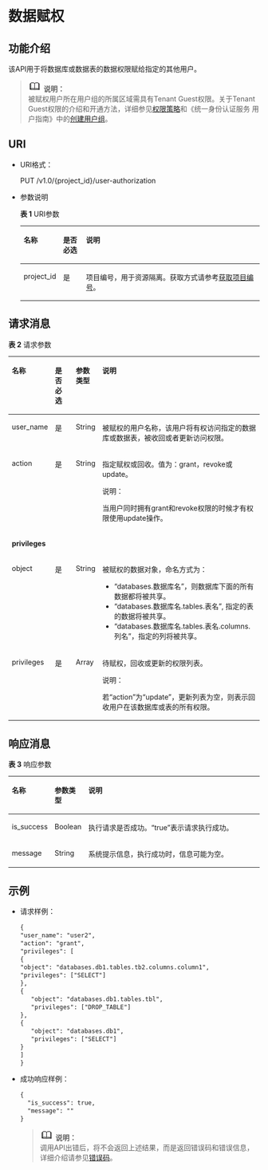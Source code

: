 # 数据赋权<a name="dli_02_0039"></a>

## 功能介绍<a name="se8490992842549b6a3c256bc5e018bc7"></a>

该API用于将数据库或数据表的数据权限赋给指定的其他用户。

>![](public_sys-resources/icon-note.gif) **说明：**   
>被赋权用户所在用户组的所属区域需具有Tenant Guest权限。关于Tenant Guest权限的介绍和开通方法，详细参见[权限策略](https://support.huaweicloud.com/usermanual-permissions/zh-cn_topic_0063498930.html)和《统一身份认证服务 用户指南》中的[创建用户组](https://support.huaweicloud.com/usermanual-iam/zh-cn_topic_0046611269.html)。  

## URI<a name="sed20525659cf4b48837c283af3e523bd"></a>

-   URI格式：

    PUT /v1.0/\{project\_id\}/user-authorization

-   参数说明

    **表 1**  URI参数

    <a name="zh-cn_topic_0069077803_table60779388"></a>
    <table><thead align="left"><tr id="zh-cn_topic_0069077803_row61411666"><th class="cellrowborder" valign="top" width="10.891089108910892%" id="mcps1.2.4.1.1"><p id="a420a62a594f9410eaea229ffc8037a61"><a name="a420a62a594f9410eaea229ffc8037a61"></a><a name="a420a62a594f9410eaea229ffc8037a61"></a>名称</p>
    </th>
    <th class="cellrowborder" valign="top" width="9.900990099009901%" id="mcps1.2.4.1.2"><p id="zh-cn_topic_0069077803_p873025824211"><a name="zh-cn_topic_0069077803_p873025824211"></a><a name="zh-cn_topic_0069077803_p873025824211"></a>是否必选</p>
    </th>
    <th class="cellrowborder" valign="top" width="79.20792079207921%" id="mcps1.2.4.1.3"><p id="a692d3cd97b464aed90ba6d841900a4a5"><a name="a692d3cd97b464aed90ba6d841900a4a5"></a><a name="a692d3cd97b464aed90ba6d841900a4a5"></a>说明</p>
    </th>
    </tr>
    </thead>
    <tbody><tr id="zh-cn_topic_0069077803_row48589216"><td class="cellrowborder" valign="top" width="10.891089108910892%" headers="mcps1.2.4.1.1 "><p id="zh-cn_topic_0069077803_p43412436"><a name="zh-cn_topic_0069077803_p43412436"></a><a name="zh-cn_topic_0069077803_p43412436"></a>project_id</p>
    </td>
    <td class="cellrowborder" valign="top" width="9.900990099009901%" headers="mcps1.2.4.1.2 "><p id="zh-cn_topic_0069077803_p26746391"><a name="zh-cn_topic_0069077803_p26746391"></a><a name="zh-cn_topic_0069077803_p26746391"></a>是</p>
    </td>
    <td class="cellrowborder" valign="top" width="79.20792079207921%" headers="mcps1.2.4.1.3 "><p id="zh-cn_topic_0069077803_p18974100"><a name="zh-cn_topic_0069077803_p18974100"></a><a name="zh-cn_topic_0069077803_p18974100"></a>项目编号，用于资源隔离。获取方式请参考<a href="获取项目编号.md">获取项目编号</a>。</p>
    </td>
    </tr>
    </tbody>
    </table>


## 请求消息<a name="s23efeb265f5547b185ae9824f2c33bf4"></a>

**表 2**  请求参数

<a name="zh-cn_topic_0069077916_table53369778"></a>
<table><thead align="left"><tr id="zh-cn_topic_0069077916_row2607862"><th class="cellrowborder" valign="top" width="10%" id="mcps1.2.5.1.1"><p id="zh-cn_topic_0069077916_p14149210296"><a name="zh-cn_topic_0069077916_p14149210296"></a><a name="zh-cn_topic_0069077916_p14149210296"></a>名称</p>
</th>
<th class="cellrowborder" valign="top" width="9%" id="mcps1.2.5.1.2"><p id="ad6ac0587ffb9451a8c08638dc5eeff31"><a name="ad6ac0587ffb9451a8c08638dc5eeff31"></a><a name="ad6ac0587ffb9451a8c08638dc5eeff31"></a>是否必选</p>
</th>
<th class="cellrowborder" valign="top" width="9%" id="mcps1.2.5.1.3"><p id="zh-cn_topic_0069077916_p181498118295"><a name="zh-cn_topic_0069077916_p181498118295"></a><a name="zh-cn_topic_0069077916_p181498118295"></a>参数类型</p>
</th>
<th class="cellrowborder" valign="top" width="72%" id="mcps1.2.5.1.4"><p id="zh-cn_topic_0069077916_p61491811298"><a name="zh-cn_topic_0069077916_p61491811298"></a><a name="zh-cn_topic_0069077916_p61491811298"></a>说明</p>
</th>
</tr>
</thead>
<tbody><tr id="zh-cn_topic_0069077916_row50061100"><td class="cellrowborder" valign="top" width="10%" headers="mcps1.2.5.1.1 "><p id="zh-cn_topic_0069077916_p28417282"><a name="zh-cn_topic_0069077916_p28417282"></a><a name="zh-cn_topic_0069077916_p28417282"></a>user_name</p>
</td>
<td class="cellrowborder" valign="top" width="9%" headers="mcps1.2.5.1.2 "><p id="zh-cn_topic_0069077916_p20098542"><a name="zh-cn_topic_0069077916_p20098542"></a><a name="zh-cn_topic_0069077916_p20098542"></a>是</p>
</td>
<td class="cellrowborder" valign="top" width="9%" headers="mcps1.2.5.1.3 "><p id="zh-cn_topic_0069077916_p17369173"><a name="zh-cn_topic_0069077916_p17369173"></a><a name="zh-cn_topic_0069077916_p17369173"></a>String</p>
</td>
<td class="cellrowborder" valign="top" width="72%" headers="mcps1.2.5.1.4 "><p id="zh-cn_topic_0069077916_p64725793"><a name="zh-cn_topic_0069077916_p64725793"></a><a name="zh-cn_topic_0069077916_p64725793"></a>被赋权的用户名称，该用户将有权访问指定的数据库或数据表，被收回或者更新访问权限。</p>
</td>
</tr>
<tr id="zh-cn_topic_0069077916_row45661233"><td class="cellrowborder" valign="top" width="10%" headers="mcps1.2.5.1.1 "><p id="zh-cn_topic_0069077916_p7572367"><a name="zh-cn_topic_0069077916_p7572367"></a><a name="zh-cn_topic_0069077916_p7572367"></a>action</p>
</td>
<td class="cellrowborder" valign="top" width="9%" headers="mcps1.2.5.1.2 "><p id="zh-cn_topic_0069077916_p9381957"><a name="zh-cn_topic_0069077916_p9381957"></a><a name="zh-cn_topic_0069077916_p9381957"></a>是</p>
</td>
<td class="cellrowborder" valign="top" width="9%" headers="mcps1.2.5.1.3 "><p id="zh-cn_topic_0069077916_p21741052"><a name="zh-cn_topic_0069077916_p21741052"></a><a name="zh-cn_topic_0069077916_p21741052"></a>String</p>
</td>
<td class="cellrowborder" valign="top" width="72%" headers="mcps1.2.5.1.4 "><p id="zh-cn_topic_0069077916_p16194779"><a name="zh-cn_topic_0069077916_p16194779"></a><a name="zh-cn_topic_0069077916_p16194779"></a>指定赋权或回收。值为：grant，revoke或update。</p>
<div class="note" id="note18490191317017"><a name="note18490191317017"></a><a name="note18490191317017"></a><span class="notetitle"> 说明： </span><div class="notebody"><p id="p74913133018"><a name="p74913133018"></a><a name="p74913133018"></a>当用户同时拥有grant和revoke权限的时候才有权限使用update操作。</p>
</div></div>
</td>
</tr>
<tr id="zh-cn_topic_0069077916_row11535290"><td class="cellrowborder" colspan="4" valign="top" headers="mcps1.2.5.1.1 mcps1.2.5.1.2 mcps1.2.5.1.3 mcps1.2.5.1.4 "><p id="zh-cn_topic_0069077916_p61943273"><a name="zh-cn_topic_0069077916_p61943273"></a><a name="zh-cn_topic_0069077916_p61943273"></a><strong id="zh-cn_topic_0069077916_b20618548"><a name="zh-cn_topic_0069077916_b20618548"></a><a name="zh-cn_topic_0069077916_b20618548"></a>privileges</strong></p>
</td>
</tr>
<tr id="zh-cn_topic_0069077916_row51349205"><td class="cellrowborder" valign="top" width="10%" headers="mcps1.2.5.1.1 "><p id="zh-cn_topic_0069077916_p65644901"><a name="zh-cn_topic_0069077916_p65644901"></a><a name="zh-cn_topic_0069077916_p65644901"></a>object</p>
</td>
<td class="cellrowborder" valign="top" width="9%" headers="mcps1.2.5.1.2 "><p id="zh-cn_topic_0069077916_p15636737"><a name="zh-cn_topic_0069077916_p15636737"></a><a name="zh-cn_topic_0069077916_p15636737"></a>是</p>
</td>
<td class="cellrowborder" valign="top" width="9%" headers="mcps1.2.5.1.3 "><p id="zh-cn_topic_0069077916_p58616210"><a name="zh-cn_topic_0069077916_p58616210"></a><a name="zh-cn_topic_0069077916_p58616210"></a>String</p>
</td>
<td class="cellrowborder" valign="top" width="72%" headers="mcps1.2.5.1.4 "><p id="p145161816114417"><a name="p145161816114417"></a><a name="p145161816114417"></a>被赋权的数据对象，命名方式为：</p>
<a name="ul822662703"></a><a name="ul822662703"></a><ul id="ul822662703"><li>“databases.数据库名”，则数据库下面的所有数据都将被共享。</li><li>“databases.数据库名.tables.表名”, 指定的表的数据将被共享。</li><li>“databases.数据库名.tables.表名.columns.列名”，指定的列将被共享。</li></ul>
</td>
</tr>
<tr id="zh-cn_topic_0069077916_row21871945"><td class="cellrowborder" valign="top" width="10%" headers="mcps1.2.5.1.1 "><p id="zh-cn_topic_0069077916_p26797084"><a name="zh-cn_topic_0069077916_p26797084"></a><a name="zh-cn_topic_0069077916_p26797084"></a>privileges</p>
</td>
<td class="cellrowborder" valign="top" width="9%" headers="mcps1.2.5.1.2 "><p id="zh-cn_topic_0069077916_p23080233"><a name="zh-cn_topic_0069077916_p23080233"></a><a name="zh-cn_topic_0069077916_p23080233"></a>是</p>
</td>
<td class="cellrowborder" valign="top" width="9%" headers="mcps1.2.5.1.3 "><p id="zh-cn_topic_0069077916_p57559574"><a name="zh-cn_topic_0069077916_p57559574"></a><a name="zh-cn_topic_0069077916_p57559574"></a>Array</p>
</td>
<td class="cellrowborder" valign="top" width="72%" headers="mcps1.2.5.1.4 "><p id="p146041754504"><a name="p146041754504"></a><a name="p146041754504"></a>待赋权，回收或更新的权限列表。</p>
<div class="note" id="note1158117121315"><a name="note1158117121315"></a><a name="note1158117121315"></a><span class="notetitle"> 说明： </span><div class="notebody"><p id="p75812129118"><a name="p75812129118"></a><a name="p75812129118"></a>若<span class="parmname" id="parmname1429412301816"><a name="parmname1429412301816"></a><a name="parmname1429412301816"></a>“action”</span>为<span class="parmvalue" id="parmvalue162297351210"><a name="parmvalue162297351210"></a><a name="parmvalue162297351210"></a>“update”</span>，更新列表为空，则表示回收用户在该数据库或表的所有权限。</p>
</div></div>
</td>
</tr>
</tbody>
</table>

## 响应消息<a name="s2abe68e5f6df419f83a67c17b36a4bcc"></a>

**表 3**  响应参数

<a name="zh-cn_topic_0069077916_table4786990"></a>
<table><thead align="left"><tr id="zh-cn_topic_0069077916_row52019407"><th class="cellrowborder" valign="top" width="12%" id="mcps1.2.4.1.1"><p id="zh-cn_topic_0069077916_p85149332910"><a name="zh-cn_topic_0069077916_p85149332910"></a><a name="zh-cn_topic_0069077916_p85149332910"></a>名称</p>
</th>
<th class="cellrowborder" valign="top" width="10%" id="mcps1.2.4.1.2"><p id="zh-cn_topic_0069077916_p105143342916"><a name="zh-cn_topic_0069077916_p105143342916"></a><a name="zh-cn_topic_0069077916_p105143342916"></a>参数类型</p>
</th>
<th class="cellrowborder" valign="top" width="78%" id="mcps1.2.4.1.3"><p id="zh-cn_topic_0069077916_p17514733296"><a name="zh-cn_topic_0069077916_p17514733296"></a><a name="zh-cn_topic_0069077916_p17514733296"></a>说明</p>
</th>
</tr>
</thead>
<tbody><tr id="zh-cn_topic_0069077916_row15291011"><td class="cellrowborder" valign="top" width="12%" headers="mcps1.2.4.1.1 "><p id="zh-cn_topic_0069077916_p30612383"><a name="zh-cn_topic_0069077916_p30612383"></a><a name="zh-cn_topic_0069077916_p30612383"></a>is_success</p>
</td>
<td class="cellrowborder" valign="top" width="10%" headers="mcps1.2.4.1.2 "><p id="zh-cn_topic_0069077916_p58126760"><a name="zh-cn_topic_0069077916_p58126760"></a><a name="zh-cn_topic_0069077916_p58126760"></a>Boolean</p>
</td>
<td class="cellrowborder" valign="top" width="78%" headers="mcps1.2.4.1.3 "><p id="p2699162916159"><a name="p2699162916159"></a><a name="p2699162916159"></a>执行请求是否成功。<span class="parmvalue" id="parmvalue8198034161044"><a name="parmvalue8198034161044"></a><a name="parmvalue8198034161044"></a>“true”</span>表示请求执行成功。</p>
</td>
</tr>
<tr id="zh-cn_topic_0069077916_row28715415"><td class="cellrowborder" valign="top" width="12%" headers="mcps1.2.4.1.1 "><p id="zh-cn_topic_0069077916_p44247284"><a name="zh-cn_topic_0069077916_p44247284"></a><a name="zh-cn_topic_0069077916_p44247284"></a>message</p>
</td>
<td class="cellrowborder" valign="top" width="10%" headers="mcps1.2.4.1.2 "><p id="zh-cn_topic_0069077916_p60598252"><a name="zh-cn_topic_0069077916_p60598252"></a><a name="zh-cn_topic_0069077916_p60598252"></a>String</p>
</td>
<td class="cellrowborder" valign="top" width="78%" headers="mcps1.2.4.1.3 "><p id="p069962915150"><a name="p069962915150"></a><a name="p069962915150"></a>系统提示信息，执行成功时，信息可能为空。</p>
</td>
</tr>
</tbody>
</table>

## 示例<a name="section462957915344"></a>

-   请求样例：

    ```
    {
    "user_name": "user2",
    "action": "grant",
    "privileges": [
    {
    "object": "databases.db1.tables.tb2.columns.column1",
    "privileges": ["SELECT"]
    },
    {
       "object": "databases.db1.tables.tbl",
       "privileges": ["DROP_TABLE"]
    },
    {
       "object": "databases.db1",
       "privileges": ["SELECT"]
    }
    ]
    }
    ```

-   成功响应样例：

    ```
    {
      "is_success": true,
      "message": "" 
    }
    ```

    >![](public_sys-resources/icon-note.gif) **说明：**   
    >调用API出错后，将不会返回上述结果，而是返回错误码和错误信息，详细介绍请参见[错误码](错误码.md)。  


